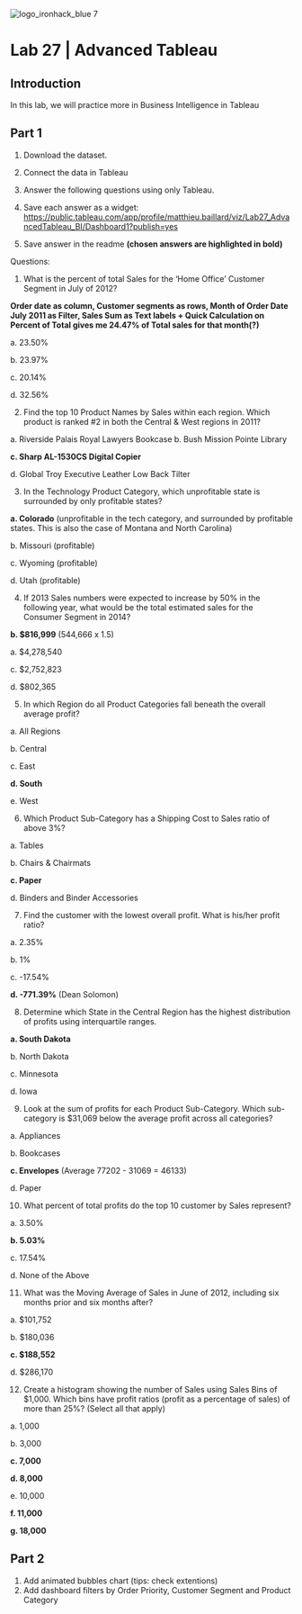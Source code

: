 ![logo_ironhack_blue 7](https://user-images.githubusercontent.com/23629340/40541063-a07a0a8a-601a-11e8-91b5-2f13e4e6b441.png)

# Lab 27 | Advanced Tableau

## Introduction

In this lab, we will practice more in Business Intelligence in Tableau



## Part 1

1. Download the dataset.
2. Connect the data in Tableau
3. Answer the following questions using only Tableau. 
4. Save each answer as a widget:
https://public.tableau.com/app/profile/matthieu.baillard/viz/Lab27_AdvancedTableau_BI/Dashboard1?publish=yes

5. Save answer in the readme **(chosen answers are highlighted in bold)**

Questions:
1. What is the percent of total Sales for the ‘Home Office’ Customer Segment in July of 2012?

**Order date as column, Customer segments as rows, Month of Order Date July 2011 as Filter, Sales Sum as Text labels + Quick Calculation on Percent of Total gives me 24.47% of  Total sales for that month(?)**

a. 23.50%

b. 23.97%

c. 20.14%

d. 32.56%

2. Find the top 10 Product Names by Sales within each region. Which product is ranked #2 in both the Central
& West regions in 2011?

a. Riverside Palais Royal Lawyers Bookcase
b. Bush Mission Pointe Library

**c. Sharp AL-1530CS Digital Copier**

d. Global Troy Executive Leather Low Back Tilter

3. In the Technology Product Category, which unprofitable state is surrounded by only profitable states?

**a. Colorado** (unprofitable in the tech category, and surrounded by profitable states. This is also the case of Montana and North Carolina)

b. Missouri (profitable)

c. Wyoming (profitable)

d. Utah (profitable)

4. If 2013 Sales numbers were expected to increase by 50% in the following year, what would be the total
estimated sales for the Consumer Segment in 2014?

**b. $816,999** (544,666 x 1.5)

a. $4,278,540

c. $2,752,823

d. $802,365

5. In which Region do all Product Categories fall beneath the overall average profit?

a. All Regions

b. Central

c. East

**d. South**

e. West

6. Which Product Sub-Category has a Shipping Cost to Sales ratio of above 3%?

a. Tables

b. Chairs & Chairmats

**c. Paper**

d. Binders and Binder Accessories

7. Find the customer with the lowest overall profit. What is his/her profit ratio?

a. 2.35%

b. 1%

c. -17.54%

**d. -771.39%** (Dean Solomon)

8. Determine which State in the Central Region has the highest distribution of profits using interquartile ranges.

**a. South Dakota**

b. North Dakota

c. Minnesota

d. Iowa

9. Look at the sum of profits for each Product Sub-Category. Which sub-category is $31,069 below the average profit across all categories?

a. Appliances

b. Bookcases

**c. Envelopes** (Average 77202 - 31069 = 46133)

d. Paper

10. What percent of total profits do the top 10 customer by Sales represent?

a. 3.50%

**b. 5.03%**

c. 17.54%

d. None of the Above

11. What was the Moving Average of Sales in June of 2012, including six months prior and six months after?

a. $101,752

b. $180,036

**c. $188,552**

d. $286,170

12. Create a histogram showing the number of Sales using Sales Bins of $1,000. Which bins have profit ratios
(profit as a percentage of sales) of more than 25%? (Select all that apply)

a. 1,000

b. 3,000

**c. 7,000**

**d. 8,000**

e. 10,000

**f. 11,000**

**g. 18,000**


## Part 2
1. Add animated bubbles chart (tips: check extentions)
2. Add dashboard filters by Order Priority, Customer Segment and Product Category
